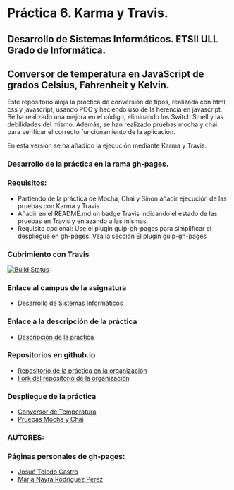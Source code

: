# Práctica 6. Karma y Travis.

## Desarrollo de Sistemas Informáticos. ETSII ULL Grado de Informática.

## Conversor de temperatura en JavaScript de grados Celsius, Fahrenheit y Kelvin.

Este repositorio aloja la práctica de conversión de tipos, realizada con html, css y javascript, usando POO y haciendo uso de la herencia en javascript. 
Se ha realizado una mejora en el código, eliminando los Switch Smell y las debilidades del mismo.
Además, se han realizado pruebas mocha y chai para verificar el correcto funcionamiento de la aplicación.

En esta versión se ha añadido la ejecución mediante Karma y Travis.

### Desarrollo de la práctica en la rama gh-pages.

### Requisitos: 

* Partiendo de la práctica de Mocha, Chai y Sinon añadir ejecución de las pruebas con Karma y Travis.
* Añadir en el README.md un badge Travis indicando el estado de las pruebas en Travis y enlazando a las mismas.
* Requisito opcional: Use el plugin gulp-gh-pages para simplificar el despliegue en gh-pages. Vea la sección El plugin gulp-gh-pages

### Cubrimiento con Travis

[![Build Status](https://travis-ci.org/ULL-ESIT-GRADOII-DSI/mocha-y-chai-josue-nayra-dsi15-16-1.svg?branch=master)](https://travis-ci.org/ULL-ESIT-GRADOII-DSI/mocha-y-chai-josue-nayra-dsi15-16-1)

### Enlace al campus de la asignatura
* [Desarrollo de Sistemas Informáticos](https://campusvirtual.ull.es/my/)

### Enlace a la descripción de la práctica
* [Descripción de la práctica](https://campusvirtual.ull.es/1516/mod/page/view.php?id=185189)

### Repositorios en github.io

* [Repositorio de la práctica en la organización](https://github.com/ULL-ESIT-GRADOII-DSI/karma-y-travis-josue-nayra-dsi15-16-1)
* [Fork del repositorio de la organización](https://github.com/JosueTC94/karma-y-travis-josue-nayra-dsi15-16-1)

### Despliegue de la práctica

* [Conversor de Temperatura](https://ULL-ESIT-GRADOII-DSI.github.io/mocha-y-chai-josue-nayra-dsi15-16-1/)
* [Pruebas Mocha y Chai](https://ULL-ESIT-GRADOII-DSI.github.io/mocha-y-chai-josue-nayra-dsi15-16-1/vendor/index.html)


### AUTORES: 
### Páginas personales de gh-pages:

* [Josué Toledo Castro](http://josuetc94.github.io/)
* [María Nayra Rodríguez Pérez](http://alu0100406122.github.io/)
